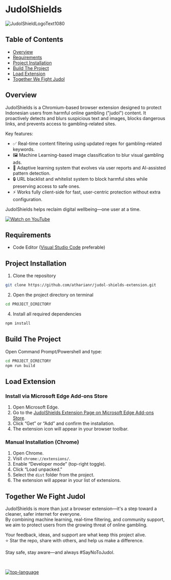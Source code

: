 # JudolShields

![JudolShieldLogoText1080](https://github.com/user-attachments/assets/88893f88-25a2-4e68-a1d9-e7463106cd20)

## Table of Contents
- [Overview](#overview)
- [Requirements](#requirements)
- [Project Installation](#project-installation)
- [Build The Project](#build-the-project)
- [Load Extension](#load-extension)
- [Together We Fight Judol](#together-we-fight-judol)

## Overview
JudolShields is a Chromium-based browser extension designed to protect Indonesian users from harmful online gambling ("judol") content. It proactively detects and blurs suspicious text and images, blocks dangerous links, and prevents access to gambling-related sites.

Key features:

- ✅ Real-time content filtering using updated regex for gambling-related keywords.
- 🖼️ Machine Learning-based image classification to blur visual gambling ads.
- 🧠 Adaptive learning system that evolves via user reports and AI-assisted pattern detection.
- 🔒 URL blacklist and whitelist system to block harmful sites while preserving access to safe ones.
- ⚡ Works fully client-side for fast, user-centric protection without extra configuration.

JudolShields helps reclaim digital wellbeing—one user at a time.

[![Watch on YouTube](https://img.youtube.com/vi/XQWBu7YPZxs/0.jpg)](https://www.youtube.com/watch?v=XQWBu7YPZxs)

## Requirements
- Code Editor ([Visual Studio Code] preferable)

## Project Installation
1. Clone the repository
```bash
git clone https://github.com/atharianr/judol-shields-extension.git
```
2. Open the project directory on terminal
```bash
cd PROJECT_DIRECTORY
```
4. Install all required dependencies
```bash
npm install
```

## Build The Project
Open Command Prompt/Powershell and type:
```bash
cd PROJECT_DIRECTORY
npm run build
```

## Load Extension
### Install via Microsoft Edge Add-ons Store
1. Open Microsoft Edge.  
2. Go to the [JudolShields Extension Page on Microsoft Edge Add-ons Store](https://microsoftedge.microsoft.com/addons/detail/dkhjiaepdbhlbeifodgjgiacpbifbalb).  
3. Click “Get” or “Add” and confirm the installation.  
4. The extension icon will appear in your browser toolbar.


### Manual Installation (Chrome)
1. Open Chrome.
2. Visit ```chrome://extensions/```.
3. Enable “Developer mode” (top-right toggle).
4. Click “Load unpacked.”
5. Select the ```dist``` folder from the project.
6. The extension will appear in your list of extensions.

## Together We Fight Judol
JudolShields is more than just a browser extension—it's a step toward a cleaner, safer internet for everyone.  
By combining machine learning, real-time filtering, and community support, we aim to protect users from the growing threat of online gambling.

Your feedback, ideas, and support are what keep this project alive.  
⭐ Star the repo, share with others, and help us make a difference.

Stay safe, stay aware—and always #SayNoToJudol.

<br>

[![top-language][img-shield-languange]][JavaScript]


[JavaScript]: https://www.javascript.com/
[Visual Studio Code]: https://code.visualstudio.com/

[img-shield-languange]: https://img.shields.io/github/languages/top/atharianr/judol-shields-extension

